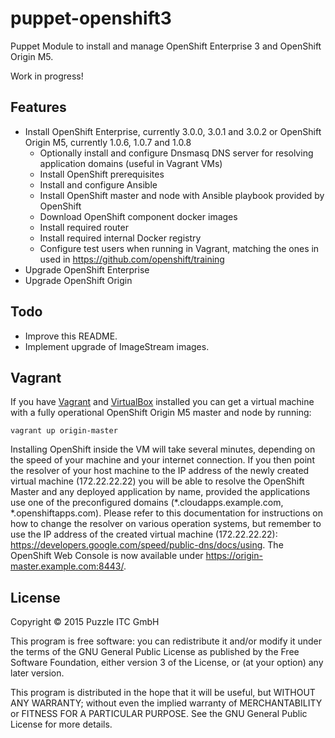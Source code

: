 # puppet-openshift3
Puppet Module to install and manage OpenShift Enterprise 3 and OpenShift Origin M5.

Work in progress!

## Features

  * Install OpenShift Enterprise, currently 3.0.0, 3.0.1 and 3.0.2 or OpenShift Origin M5, currently 1.0.6, 1.0.7 and 1.0.8
    * Optionally install and configure Dnsmasq DNS server for resolving application domains (useful in Vagrant VMs)
    * Install OpenShift prerequisites
    * Install and configure Ansible
    * Install OpenShift master and node with Ansible playbook provided by OpenShift
    * Download OpenShift component docker images
    * Install required router
    * Install required internal Docker registry
    * Configure test users when running in Vagrant, matching the ones in used in https://github.com/openshift/training
  * Upgrade OpenShift Enterprise
  * Upgrade OpenShift Origin

## Todo

   * Improve this README.
   * Implement upgrade of ImageStream images.

## Vagrant
If you have [Vagrant](https://www.vagrantup.com/) and [VirtualBox](https://www.virtualbox.org/) installed you can get a
virtual machine with a fully operational OpenShift Origin M5 master and node by running:

    vagrant up origin-master

Installing OpenShift inside the VM will take several minutes, depending on the speed of your machine and your
internet connection.
If you then point the resolver of your host machine to the IP address of the newly created virtual machine 
(172.22.22.22) you will be able to resolve the OpenShift Master and any deployed application by name,
provided the applications use one of the preconfigured domains (*.cloudapps.example.com, *.openshiftapps.com).
Please refer to this documentation for instructions on how to change the resolver on various operation systems,
but remember to use the IP address of the created virtual machine (172.22.22.22):
https://developers.google.com/speed/public-dns/docs/using.
The OpenShift Web Console is now available under https://origin-master.example.com:8443/.

## License
Copyright © 2015 Puzzle ITC GmbH

This program is free software: you can redistribute it and/or modify
it under the terms of the GNU General Public License as published by
the Free Software Foundation, either version 3 of the License, or
(at your option) any later version.

This program is distributed in the hope that it will be useful,
but WITHOUT ANY WARRANTY; without even the implied warranty of
MERCHANTABILITY or FITNESS FOR A PARTICULAR PURPOSE.  See the
GNU General Public License for more details.
